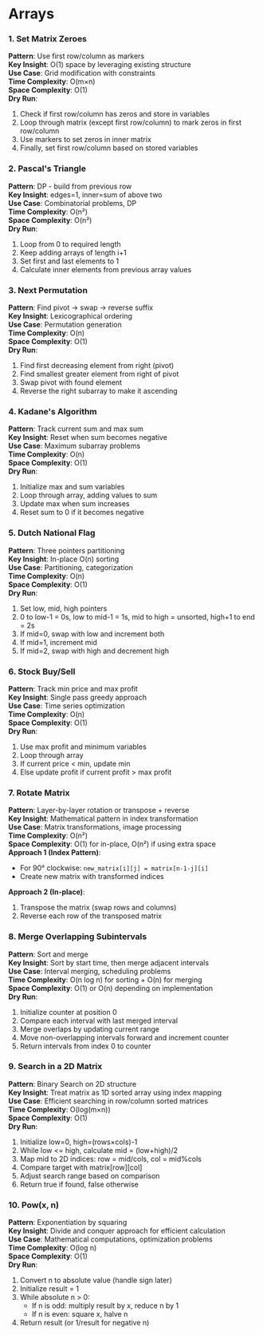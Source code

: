 # Arrays

### 1. Set Matrix Zeroes
**Pattern**: Use first row/column as markers  
**Key Insight**: O(1) space by leveraging existing structure  
**Use Case**: Grid modification with constraints  
**Time Complexity**: O(m×n)  
**Space Complexity**: O(1)  
**Dry Run**:
1. Check if first row/column has zeros and store in variables
2. Loop through matrix (except first row/column) to mark zeros in first row/column
3. Use markers to set zeros in inner matrix
4. Finally, set first row/column based on stored variables

### 2. Pascal's Triangle
**Pattern**: DP - build from previous row  
**Key Insight**: edges=1, inner=sum of above two  
**Use Case**: Combinatorial problems, DP  
**Time Complexity**: O(n²)  
**Space Complexity**: O(n²)  
**Dry Run**:
1. Loop from 0 to required length
2. Keep adding arrays of length i+1
3. Set first and last elements to 1
4. Calculate inner elements from previous array values

### 3. Next Permutation
**Pattern**: Find pivot → swap → reverse suffix  
**Key Insight**: Lexicographical ordering  
**Use Case**: Permutation generation  
**Time Complexity**: O(n)  
**Space Complexity**: O(1)  
**Dry Run**:
1. Find first decreasing element from right (pivot)
2. Find smallest greater element from right of pivot
3. Swap pivot with found element
4. Reverse the right subarray to make it ascending

### 4. Kadane's Algorithm
**Pattern**: Track current sum and max sum  
**Key Insight**: Reset when sum becomes negative  
**Use Case**: Maximum subarray problems  
**Time Complexity**: O(n)  
**Space Complexity**: O(1)  
**Dry Run**:
1. Initialize max and sum variables
2. Loop through array, adding values to sum
3. Update max when sum increases
4. Reset sum to 0 if it becomes negative

### 5. Dutch National Flag
**Pattern**: Three pointers partitioning  
**Key Insight**: In-place O(n) sorting  
**Use Case**: Partitioning, categorization  
**Time Complexity**: O(n)  
**Space Complexity**: O(1)  
**Dry Run**:
1. Set low, mid, high pointers
2. 0 to low-1 = 0s, low to mid-1 = 1s, mid to high = unsorted, high+1 to end = 2s
3. If mid=0, swap with low and increment both
4. If mid=1, increment mid
5. If mid=2, swap with high and decrement high

### 6. Stock Buy/Sell
**Pattern**: Track min price and max profit  
**Key Insight**: Single pass greedy approach  
**Use Case**: Time series optimization  
**Time Complexity**: O(n)  
**Space Complexity**: O(1)  
**Dry Run**:
1. Use max profit and minimum variables
2. Loop through array
3. If current price < min, update min
4. Else update profit if current profit > max profit

### 7. Rotate Matrix
**Pattern**: Layer-by-layer rotation or transpose + reverse  
**Key Insight**: Mathematical pattern in index transformation  
**Use Case**: Matrix transformations, image processing  
**Time Complexity**: O(n²)  
**Space Complexity**: O(1) for in-place, O(n²) if using extra space  
**Approach 1 (Index Pattern)**:  
- For 90° clockwise: `new_matrix[i][j] = matrix[n-1-j][i]`  
- Create new matrix with transformed indices

**Approach 2 (In-place)**:  
1. Transpose the matrix (swap rows and columns)  
2. Reverse each row of the transposed matrix  

### 8. Merge Overlapping Subintervals
**Pattern**: Sort and merge  
**Key Insight**: Sort by start time, then merge adjacent intervals  
**Use Case**: Interval merging, scheduling problems  
**Time Complexity**: O(n log n) for sorting + O(n) for merging  
**Space Complexity**: O(1) or O(n) depending on implementation  
**Dry Run**:  
1. Initialize counter at position 0
2. Compare each interval with last merged interval
3. Merge overlaps by updating current range
4. Move non-overlapping intervals forward and increment counter
5. Return intervals from index 0 to counter

### 9. Search in a 2D Matrix
**Pattern**: Binary Search on 2D structure  
**Key Insight**: Treat matrix as 1D sorted array using index mapping  
**Use Case**: Efficient searching in row/column sorted matrices  
**Time Complexity**: O(log(m×n))  
**Space Complexity**: O(1)  
**Dry Run**:
1. Initialize low=0, high=(rows×cols)-1
2. While low <= high, calculate mid = (low+high)/2
3. Map mid to 2D indices: row = mid/cols, col = mid%cols
4. Compare target with matrix[row][col]
5. Adjust search range based on comparison
6. Return true if found, false otherwise

### 10. Pow(x, n)
**Pattern**: Exponentiation by squaring  
**Key Insight**: Divide and conquer approach for efficient calculation  
**Use Case**: Mathematical computations, optimization problems  
**Time Complexity**: O(log n)  
**Space Complexity**: O(1)  
**Dry Run**:
1. Convert n to absolute value (handle sign later)
2. Initialize result = 1
3. While absolute n > 0:
   - If n is odd: multiply result by x, reduce n by 1
   - If n is even: square x, halve n
4. Return result (or 1/result for negative n)
